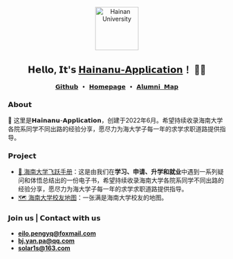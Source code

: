 <p align="center">
    <img alt="Hainan University" src="https://cdn.jsdelivr.net/gh/peng-yq/Gallery/img/202207041451717.jpg" height="100">
</p>

<h2 align="center"> 𝗛𝗲𝗹𝗹𝗼, 𝗜𝘁'𝘀 <a href="https://hainanu-application.github.io">𝗛𝗮𝗶𝗻𝗮𝗻𝘂-𝗔𝗽𝗽𝗹𝗶𝗰𝗮𝘁𝗶𝗼𝗻</a>！ 👨‍💻 </h2>

<p align="center">
  <samp>
    <a href="https://github.com/Hainanu-Application">𝗚𝗶𝘁𝗵𝘂𝗯</a> ∙ 
    <a href="https://hainanu-application.github.io">𝗛𝗼𝗺𝗲𝗽𝗮𝗴𝗲</a> ∙
    <a href="https://hainanu-application.github.io/Hainanu-Alumni-Map">𝗔𝗹𝘂𝗺𝗻𝗶 𝗠𝗮𝗽 </a> 
  </samp>
</p>

### 𝗔𝗯𝗼𝘂𝘁

👋 这里是𝗛𝗮𝗶𝗻𝗮𝗻𝘂-𝗔𝗽𝗽𝗹𝗶𝗰𝗮𝘁𝗶𝗼𝗻，创建于2022年6月。希望持续收录海南大学各院系同学不同出路的经验分享，愿尽力为海大学子每一年的求学求职道路提供指导。

### 𝗣𝗿𝗼𝗷𝗲𝗰𝘁

- [📘 海南大学飞跃手册](https://github.com/Hainanu-Application/Hainanu-Application.github.io)：这是由我们在**学习、申请、升学和就业**中遇到一系列疑问和体悟总结出的一份电子书，希望持续收录海南大学各院系同学不同出路的经验分享，愿尽力为海大学子每一年的求学求职道路提供指导。
- [🗺 海南大学校友地图](https://github.com/Hainanu-Application/Hainanu-Alumni-Map)：一张满是海南大学校友的地图。

### 𝗝𝗼𝗶𝗻 𝘂𝘀 | 𝗖𝗼𝗻𝘁𝗮𝗰𝘁 𝘄𝗶𝘁𝗵 𝘂𝘀

- [**eilo.pengyq@foxmail.com**](mailto:eilo.pengyq@foxmail.com)
- [**bj.yan.pa@qq.com**](mailto:bj.yan.pa@qq.com)
- [**solar1s@163.com**](mailto:solar1s@163.com)
